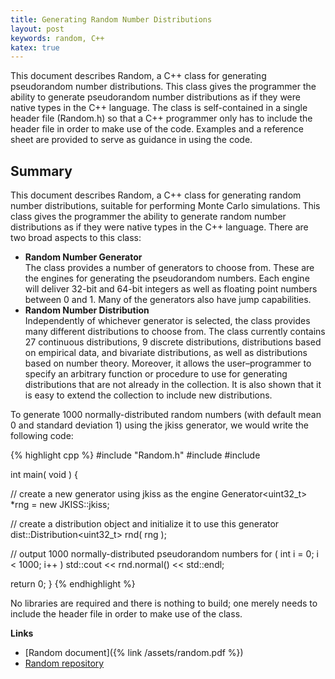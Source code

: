```yaml
---
title: Generating Random Number Distributions
layout: post
keywords: random, C++
katex: true
---
```


This document describes Random, a C++ class for generating pseudorandom number distributions.
This class gives the programmer the ability to generate pseudorandom number distributions as if they were native types in the C++ language. The class is self-contained in a single header file
(Random.h) so that a C++ programmer only has to include the header file in order to make use of the code.
Examples and a reference sheet are provided to serve as guidance in using the code.

## Summary

This document describes Random, a C++ class for generating random number distributions,
suitable for performing Monte Carlo simulations. This class gives the
programmer the ability to generate random number distributions as if they were
native types in the C++ language.
There are two broad aspects to this class:

- **Random Number Generator**<br />
The class provides a number of generators to choose from. These are the
engines for generating the pseudorandom numbers. Each engine will deliver
32-bit and 64-bit integers as well as floating point numbers between 0 and 1.
Many of the generators also have jump capabilities.
 
- **Random Number Distribution**<br />
Independently of whichever generator is selected, the class provides many different
distributions to choose from. The class currently contains 27 continuous
distributions, 9 discrete distributions, distributions based on empirical data,
and bivariate distributions, as well as distributions based on number theory.
Moreover, it allows the user–programmer to specify an arbitrary function
or procedure to use for generating distributions that are not already in the
collection. It is also shown that it is easy to extend the collection to include
new distributions.

To generate 1000 normally-distributed random numbers (with default mean 0 and
standard deviation 1) using the jkiss generator, we would write the following code:

{% highlight cpp %}
#include "Random.h"
#include <iostream>
#include <cstdlib>

int main( void ) {

   // create a new generator using jkiss as the engine
   Generator<uint32_t> *rng = new JKISS::jkiss;
   
   // create a distribution object and initialize it to use this generator
   dist::Distribution<uint32_t> rnd( rng );
   
   // output 1000 normally-distributed pseudorandom numbers
   for ( int i = 0; i < 1000; i++ )
      std::cout << rnd.normal() << std::endl; 

   return 0;
}
{% endhighlight %}

No libraries are required and there is nothing to build; one merely needs to include
the header file in order to make use of the class.

**Links**

- [Random document]({% link /assets/random.pdf %})
- [Random repository](https://github.com/rsaucier/Random)
